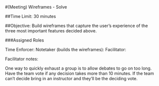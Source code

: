 #(Meeting) Wireframes - Solve

##Time Limit: 30 minutes

##Objective: Build wireframes that capture the user’s experience of the three most important features decided above.

###Assigned Roles

Time Enforcer:
Notetaker (builds the wireframes):
Facilitator:

Facilitator notes:

One way to quickly exhaust a group is to allow debates to go on too long. Have the team vote if any decision takes more than 10 minutes. If the team can’t decide bring in an instructor and they’ll be the deciding vote.

